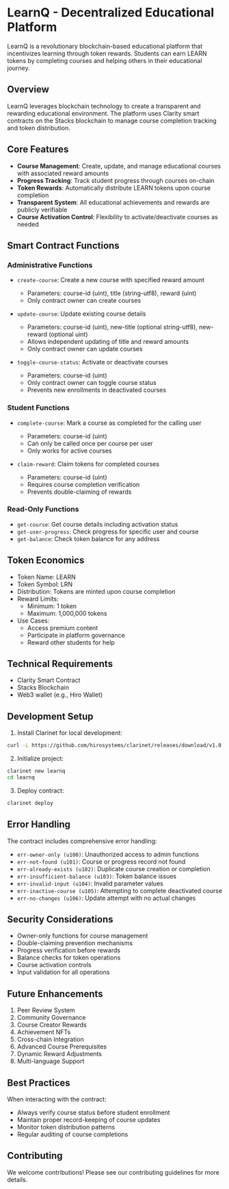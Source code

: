 # LearnQ - Decentralized Educational Platform

LearnQ is a revolutionary blockchain-based educational platform that incentivizes learning through token rewards. Students can earn LEARN tokens by completing courses and helping others in their educational journey.

## Overview

LearnQ leverages blockchain technology to create a transparent and rewarding educational environment. The platform uses Clarity smart contracts on the Stacks blockchain to manage course completion tracking and token distribution.

## Core Features

- **Course Management**: Create, update, and manage educational courses with associated reward amounts
- **Progress Tracking**: Track student progress through courses on-chain
- **Token Rewards**: Automatically distribute LEARN tokens upon course completion
- **Transparent System**: All educational achievements and rewards are publicly verifiable
- **Course Activation Control**: Flexibility to activate/deactivate courses as needed

## Smart Contract Functions

### Administrative Functions

- `create-course`: Create a new course with specified reward amount
  - Parameters: course-id (uint), title (string-utf8), reward (uint)
  - Only contract owner can create courses

- `update-course`: Update existing course details
  - Parameters: course-id (uint), new-title (optional string-utf8), new-reward (optional uint)
  - Allows independent updating of title and reward amounts
  - Only contract owner can update courses

- `toggle-course-status`: Activate or deactivate courses
  - Parameters: course-id (uint)
  - Only contract owner can toggle course status
  - Prevents new enrollments in deactivated courses

### Student Functions

- `complete-course`: Mark a course as completed for the calling user
  - Parameters: course-id (uint)
  - Can only be called once per course per user
  - Only works for active courses

- `claim-reward`: Claim tokens for completed courses
  - Parameters: course-id (uint)
  - Requires course completion verification
  - Prevents double-claiming of rewards

### Read-Only Functions

- `get-course`: Get course details including activation status
- `get-user-progress`: Check progress for specific user and course
- `get-balance`: Check token balance for any address

## Token Economics

- Token Name: LEARN
- Token Symbol: LRN
- Distribution: Tokens are minted upon course completion
- Reward Limits:
  - Minimum: 1 token
  - Maximum: 1,000,000 tokens
- Use Cases:
  - Access premium content
  - Participate in platform governance
  - Reward other students for help

## Technical Requirements

- Clarity Smart Contract
- Stacks Blockchain
- Web3 wallet (e.g., Hiro Wallet)

## Development Setup

1. Install Clarinet for local development:
```bash
curl -L https://github.com/hirosystems/clarinet/releases/download/v1.0.0/clarinet-linux-x64.tar.gz | tar xz
```

2. Initialize project:
```bash
clarinet new learnq
cd learnq
```

3. Deploy contract:
```bash
clarinet deploy
```

## Error Handling

The contract includes comprehensive error handling:
- `err-owner-only (u100)`: Unauthorized access to admin functions
- `err-not-found (u101)`: Course or progress record not found
- `err-already-exists (u102)`: Duplicate course creation or completion
- `err-insufficient-balance (u103)`: Token balance issues
- `err-invalid-input (u104)`: Invalid parameter values
- `err-inactive-course (u105)`: Attempting to complete deactivated course
- `err-no-changes (u106)`: Update attempt with no actual changes

## Security Considerations

- Owner-only functions for course management
- Double-claiming prevention mechanisms
- Progress verification before rewards
- Balance checks for token operations
- Course activation controls
- Input validation for all operations

## Future Enhancements

1. Peer Review System
2. Community Governance
3. Course Creator Rewards
4. Achievement NFTs
5. Cross-chain Integration
6. Advanced Course Prerequisites
7. Dynamic Reward Adjustments
8. Multi-language Support

## Best Practices

When interacting with the contract:
- Always verify course status before student enrollment
- Maintain proper record-keeping of course updates
- Monitor token distribution patterns
- Regular auditing of course completions

## Contributing

We welcome contributions! Please see our contributing guidelines for more details.
